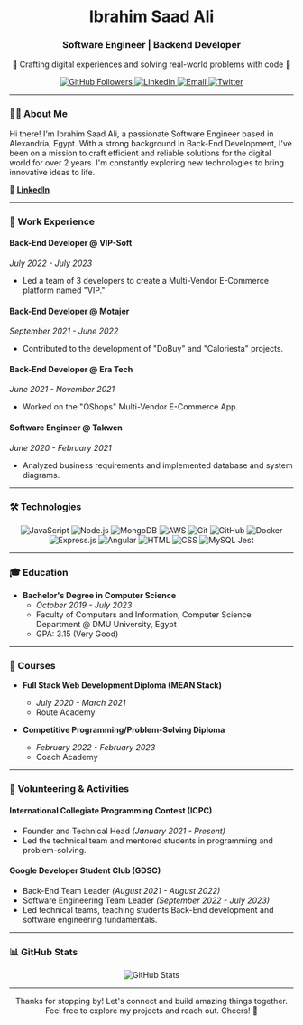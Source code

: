 

<h1 align="center">Ibrahim Saad Ali</h1>
<h3 align="center">Software Engineer | Backend Developer</h3>
<p align="center">🌟 Crafting digital experiences and solving real-world problems with code 🚀</p>

<p align="center">
  <a href="https://github.com/Abrahim-Saad">
    <img src="https://img.shields.io/github/followers/Abrahim-Saad?label=Followers&style=social" alt="GitHub Followers">
  </a>
  <a href="https://linkedin.com/in/ibrahim-saad">
    <img src="https://img.shields.io/badge/LinkedIn-Connect-blue?style=for-the-badge&logo=linkedin" alt="LinkedIn">
  </a>
  <a href="mailto:abrahimsaad271@gmail.com">
    <img src="https://img.shields.io/badge/Email-Contact-red?style=for-the-badge&logo=gmail" alt="Email">
  </a>
  <a href="https://twitter.com/YourTwitterHandle">
    <img src="https://img.shields.io/twitter/follow/YourTwitterHandle?label=Follow&style=social" alt="Twitter">
  </a>
</p>

---

### 👨‍💻 About Me

Hi there! I'm Ibrahim Saad Ali, a passionate Software Engineer based in Alexandria, Egypt. With a strong background in Back-End Development, I've been on a mission to craft efficient and reliable solutions for the digital world for over 2 years. I'm constantly exploring new technologies to bring innovative ideas to life.

📝 **[LinkedIn](https://linkedin.com/in/ibrahim-saad)**

---

### 💼 Work Experience

#### Back-End Developer @ VIP-Soft
*July 2022 - July 2023*
- Led a team of 3 developers to create a Multi-Vendor E-Commerce platform named "VIP."

#### Back-End Developer @ Motajer
*September 2021 - June 2022*
- Contributed to the development of "DoBuy" and "Caloriesta" projects.

#### Back-End Developer @ Era Tech
*June 2021 - November 2021*
- Worked on the "OShops" Multi-Vendor E-Commerce App.

#### Software Engineer @ Takwen
*June 2020 - February 2021*
- Analyzed business requirements and implemented database and system diagrams.

---

### 🛠️ Technologies 

<p align="center">
  <img src="https://img.icons8.com/color/48/000000/javascript.png" alt="JavaScript">
<img src="https://img.icons8.com/color/48/000000/nodejs.png" alt="Node.js">
<img src="https://img.icons8.com/color/48/000000/mongodb.png" alt="MongoDB">
<img src="https://img.icons8.com/color/48/000000/amazon-web-services-1.png" alt="AWS">
<img src="https://img.icons8.com/color/48/000000/git.png" alt="Git">
<img src="https://img.icons8.com/color/48/000000/github.png" alt="GitHub">
<img src="https://img.icons8.com/color/48/000000/docker.png" alt="Docker">
<img src="https://img.icons8.com/color/48/000000/express.png" alt="Express.js">
<img src="https://img.icons8.com/color/48/000000/angularjs.png" alt="Angular">
<img src="https://img.icons8.com/color/48/000000/html-5.png" alt="HTML">
<img src="https://img.icons8.com/color/48/000000/css3.png" alt="CSS">
<img src="https://img.icons8.com/color/48/000000/mysql.png" alt="MySQL">
Jest



</p>

---

### 🎓 Education

- **Bachelor's Degree in Computer Science**
  - *October 2019 - July 2023*
  - Faculty of Computers and Information, Computer Science Department @ DMU University, Egypt
  - GPA: 3.15 (Very Good)

---

### 📖 Courses

- **Full Stack Web Development Diploma (MEAN Stack)**
  - *July 2020 - March 2021*
  - Route Academy

- **Competitive Programming/Problem-Solving Diploma**
  - *February 2022 - February 2023*
  - Coach Academy

---

### 🌟 Volunteering & Activities

#### International Collegiate Programming Contest (ICPC)
- Founder and Technical Head *(January 2021 - Present)*
- Led the technical team and mentored students in programming and problem-solving.

#### Google Developer Student Club (GDSC)
- Back-End Team Leader *(August 2021 - August 2022)*
- Software Engineering Team Leader *(September 2022 - July 2023)*
- Led technical teams, teaching students Back-End development and software engineering fundamentals.

---

### 📊 GitHub Stats

<p align="center">
  <img src="https://github-readme-stats.vercel.app/api?username=Abrahim-Saad&show_icons=true&theme=radical" alt="GitHub Stats">
</p>

---

<p align="center">Thanks for stopping by! Let's connect and build amazing things together. Feel free to explore my projects and reach out. Cheers! 🚀</p>
